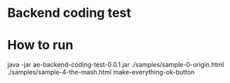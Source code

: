 # Backend coding test

# How to run
java -jar  ae-backend-coding-test-0.0.1.jar ./samples/sample-0-origin.html ./samples/sample-4-the-mash.html make-everything-ok-button
